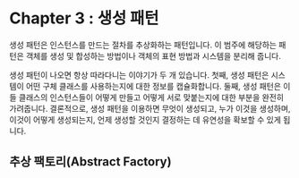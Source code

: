 # Chapter 3 : 생성 패턴
생성 패턴은 인스턴스를 만드는 절차를 추상화하는 패턴입니다.
이 범주에 해당하는 패턴은 객체를 생성 및 합성하는 방법이나 객체의 표현 방법과 시스템을 분리해 줍니다.

생성 패턴이 나오면 항상 따라다니는 이야기가 두 개 있습니다.
첫째, 생성 패턴은 시스템이 어떤 구체 클래스를 사용하는지에 대한 정보를 캡슐화합니다.
둘째, 생성 패턴은 이 들 클래스의 인스턴스들이 어떻게 만들고 어떻게 서로 맞붙는지에 대한 부분을 완전히 가려줍니다.
결론적으로, 생성 패턴을 이용하면 무엇이 생성되고, 누가 이것을 생성하며, 이것이 어떻게 생성되는지, 언제 생성할 것인지 결정하는 데 유연성을 확보할 수 있게 됩니다.

## 추상 팩토리(Abstract Factory)